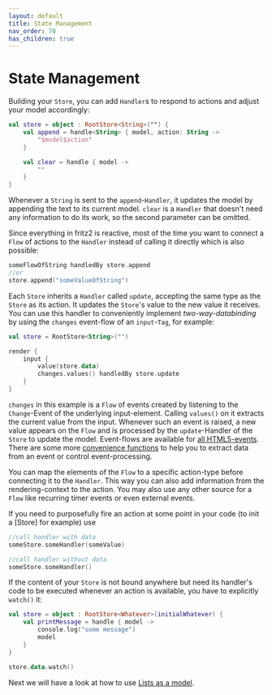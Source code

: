 ```yaml
---
layout: default
title: State Management
nav_order: 70
has_children: true
---
```

# State Management

Building your `Store`, you can add `Handler`s to respond to actions and adjust your model accordingly:

```kotlin
val store = object : RootStore<String>("") {
    val append = handle<String> { model, action: String ->
        "$model$action"
    }

    val clear = handle { model ->
        ""
    }
}
```
Whenever a `String` is sent to the `append`-`Handler`, it updates the model by appending the text to its current model.
`clear` is a `Handler` that doesn't need any information to do its work, so the second parameter can be omitted.

Since everything in fritz2 is reactive, most of the time you want to connect a `Flow` of actions to the `Handler` instead
of calling it directly which is also possible:

```kotlin
someFlowOfString handledBy store.append
//or
store.append("someValueOfString")
```

Each `Store` inherits a `Handler` called `update`, accepting the same type as the `Store` as its action.
It updates the `Store`'s value to the new value it receives.
You can use this handler to conveniently implement _two-way-databinding_ by using the `changes` event-flow
of an `input`-`Tag`, for example:

```kotlin
val store = RootStore<String>("")

render {
    input {
        value(store.data)
        changes.values() handledBy store.update
    }
}
```

`changes` in this example is a `Flow` of events created by listening to the `Change`-Event of the underlying input-element. 
Calling `values()` on it extracts the current value from the input.
Whenever such an event is raised, a new value appears on the `Flow` and is processed by the `update`-Handler of the 
`Store` to update the model. Event-flows are available for 
[all HTML5-events](https://api.fritz2.dev/core/core/dev.fritz2.dom/-with-events/index.html).
There are some more [convenience functions](https://api.fritz2.dev/core/core/dev.fritz2.dom/index.html) to help you to extract data 
from an event or control event-processing.

You can map the elements of the `Flow` to a specific action-type before connecting it to the `Handler`. 
This way you can also add information from the rendering-context to the action. 
You may also use any other source for a `Flow` like recurring timer events or even external events.

If you need to purposefully fire an action at some point in your code (to init a [Store] for example) use 
```kotlin
//call handler with data
someStore.someHandler(someValue)

//call handler without data
someStore.someHandler()
```

If the content of your `Store` is not bound anywhere but need its handler's code to be executed whenever an action is available, 
you have to explicitly `watch()` it:

```kotlin
val store = object : RootStore<Whatever>(initialWhatever) {
    val printMessage = handle { model ->
        console.log("some message")
        model
    }
}

store.data.watch()
```

Next we will have a look at how to use [Lists as a model](ListsinaModel.html).